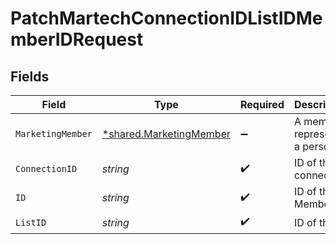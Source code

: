 # PatchMartechConnectionIDListIDMemberIDRequest


## Fields

| Field                                                             | Type                                                              | Required                                                          | Description                                                       |
| ----------------------------------------------------------------- | ----------------------------------------------------------------- | ----------------------------------------------------------------- | ----------------------------------------------------------------- |
| `MarketingMember`                                                 | [*shared.MarketingMember](../../models/shared/marketingmember.md) | :heavy_minus_sign:                                                | A member represents a person                                      |
| `ConnectionID`                                                    | *string*                                                          | :heavy_check_mark:                                                | ID of the connection                                              |
| `ID`                                                              | *string*                                                          | :heavy_check_mark:                                                | ID of the Member                                                  |
| `ListID`                                                          | *string*                                                          | :heavy_check_mark:                                                | ID of the list                                                    |